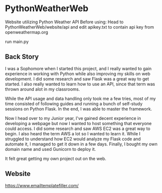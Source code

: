 # PythonWeatherWeb
Website utilizing Python Weather API
Before using:
  Head to PythonWeatherWeb/website/api and edit apikey.txt to contain api key from openweathermap.org

run main.py

## Back Story
I was a Sophomore when I started this project, and I really wanted to gain experience in working with Python while also improving my skills on web development. I did some research and saw Flask was a great way to get started. I also really wanted to learn how to use an API, since that term was thrown around alot in my classrooms. 

While the API usage and data handling only took me a few tries, most of my time consisted of following guides and running a bunch of self-study sessions on Python Flask. In the end, I was able to master the framework. 

Now I head over to my Junior year, I've gained decent experience in developing a webpage but now I wanted to host something that everyone could access. I did some research and saw AWS EC2 was a great way to begin. I also heard the term AWS a lot so I wanted to learn it. While I struggled to understand how EC2 would analyze my Flask code and automate it, I managed to get it down in a few days. Finally, I bought my own domain name and used Gunicorn to deploy it. 

It felt great getting my own project out on the web. 

## Website
https://www.emailtemplatefiller.com/
